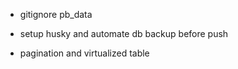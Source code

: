 - gitignore pb_data
- setup husky and automate db backup before push

- pagination and virtualized table

